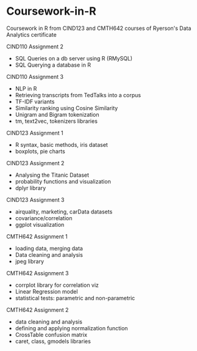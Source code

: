 # Coursework-in-R

Coursework in R from CIND123 and CMTH642 courses of Ryerson's Data Analytics certificate

CIND110 Assignment 2 
- SQL Queries on a db server using R (RMySQL)
- SQL Querying a database in R

CIND110 Assignment 3 
- NLP in R 
- Retrieving transcripts from TedTalks into a corpus
- TF-IDF variants
- Similarity ranking using Cosine Similarity
- Unigram and Bigram tokenization
- tm, text2vec, tokenizers libraries

CIND123 Assignment 1 
- R syntax, basic methods, iris dataset
- boxplots, pie charts

CIND123 Assignment 2
- Analysing the Titanic Dataset
- probability functions and visualization
- dplyr library

CIND123 Assignment 3
- airquality, marketing, carData datasets
- covariance/correlation
- ggplot visualization

CMTH642 Assignment 1
- loading data, merging data
- Data cleaning and analysis
- jpeg library

CMTH642 Assignment 3
- corrplot library for correlation viz
- Linear Regression model
- statistical tests: parametric and non-parametric

CMTH642 Assignment 2
- data cleaning and analysis
- defining and applying normalization function
- CrossTable confusion matrix
- caret, class, gmodels libraries
